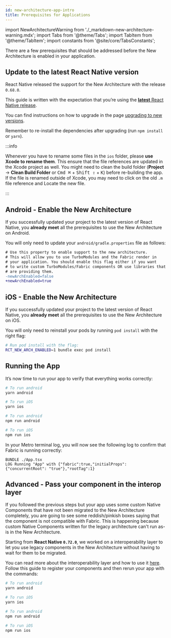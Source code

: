 ```yaml
---
id: new-architecture-app-intro
title: Prerequisites for Applications
---
```


import NewArchitectureWarning from './\_markdown-new-architecture-warning.mdx';
import Tabs from '@theme/Tabs';
import TabItem from '@theme/TabItem';
import constants from '@site/core/TabsConstants';

<NewArchitectureWarning/>

There are a few prerequisites that should be addressed before the New Architecture is enabled in your application.

## Update to the latest React Native version

React Native released the support for the New Architecture with the release `0.68.0`.

This guide is written with the expectation that you’re using the [**latest** React Native release](https://github.com/facebook/react-native/releases/latest).

You can find instructions on how to upgrade in the page [upgrading to new versions](/docs/upgrading).

Remember to re-install the dependencies after upgrading (run `npm install` or `yarn`).

:::info

Whenever you have to rename some files in the `ios` folder, please **use Xcode to rename them**. This ensure that the file references are updated in the Xcode project as well. You might need to clean the build folder (**Project** → **Clean Build Folder** or <kbd>Cmd ⌘</kbd> + <kbd>Shift ⇪</kbd> + <kbd>K</kbd>) before re-building the app. If the file is renamed outside of Xcode, you may need to click on the old `.m` file reference and Locate the new file.

:::

## Android - Enable the New Architecture

If you successfully updated your project to the latest version of React Native, you **already meet** all the prerequisites to use the New Architecture on Android.

You will only need to update your `android/gradle.properties` file as follows:

```diff
# Use this property to enable support to the new architecture.
# This will allow you to use TurboModules and the Fabric render in
# your application. You should enable this flag either if you want
# to write custom TurboModules/Fabric components OR use libraries that
# are providing them.
-newArchEnabled=false
+newArchEnabled=true
```

## iOS - Enable the New Architecture

If you successfully updated your project to the latest version of React Native, you **already meet** all the prerequisites to use the New Architecture on iOS.

You will only need to reinstall your pods by running `pod install` with the right flag:

```bash
# Run pod install with the flag:
RCT_NEW_ARCH_ENABLED=1 bundle exec pod install
```

## Running the App

It’s now time to run your app to verify that everything works correctly:

<Tabs groupId="run-app" queryString defaultValue={constants.defaultPackageManager} values={constants.packageManagers} >
<TabItem value="yarn">

```bash
# To run android
yarn android

# To run iOS
yarn ios
```

</TabItem>
<TabItem value="npm">

```bash
# To run android
npm run android

# To run iOS
npm run ios
```

</TabItem>
</Tabs>

In your Metro terminal log, you will now see the following log to confirm that Fabric is running correctly:

```
BUNDLE ./App.tsx
LOG Running "App" with {"fabric":true,"initialProps":{"concurrentRoot": "true"},"rootTag":1}
```

## Advanced - Pass your component in the interop layer

If you followed the previous steps but your app uses some custom Native Components that have not been migrated to the New Architecture completely, you are going to see some reddish/pinkish boxes saying that the component is not compatible with Fabric. This is happening because custom Native Components written for the legacy architecture can't run as-is in the New Architecture.

Starting from **React Native `0.72.0`**, we worked on a interoperability layer to let you use legacy components in the New Architecture without having to wait for them to be migrated.

You can read more about the interoperability layer and how to use it [here](https://github.com/reactwg/react-native-new-architecture/discussions/135). Follow this guide to register your components and then rerun your app with the commands:

<Tabs groupId="run-app" queryString defaultValue={constants.defaultPackageManager} values={constants.packageManagers} >
<TabItem value="yarn">

```bash
# To run android
yarn android

# To run iOS
yarn ios
```

</TabItem>
<TabItem value="npm">

```bash
# To run android
npm run android

# To run iOS
npm run ios
```

</TabItem>
</Tabs>
